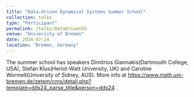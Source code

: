 ```yaml
---
title: "Data-driven Dynamical Systems Summer School"
collection: talks
type: "Participant"
permalink: /talks/DataDrivenSS
venue: "University of Bremen"
date: 2024-07-24
location: "Bremen, Germany"
---
```



The summer school has speakers Dimitrios Giannakis(Dartmouth College, USA), Stefan Klus(Heriot-Watt University, UK) and Caroline Wormell(University of Sidney, AUS). More info at https://www.math.uni-bremen.de/zetem/cms/detail.php?template=dds24_parse_title&person=dds24 . 